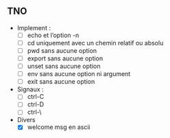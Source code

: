 <!-- Task List -->
## TNO
* Implement :
	* [ ] echo et l’option -n
	* [ ] cd uniquement avec un chemin relatif ou absolu
	* [ ] pwd sans aucune option
	* [ ] export sans aucune option
	* [ ] unset sans aucune option
	* [ ] env sans aucune option ni argument
	* [ ] exit sans aucune option
* Signaux :
	* [ ] ctrl-C
	* [ ] ctrl-D
	* [ ] ctrl-\
* Divers
	* [x] welcome msg en ascii